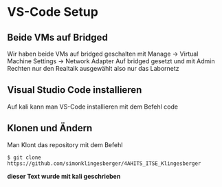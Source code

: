 # VS-Code Setup

## Beide VMs auf Bridged

Wir haben beide VMs auf bridged geschalten mit
Manage -> Virtual Machine Settings -> Network Adapter
Auf bridged gesetzt und mit Admin Rechten nur den Realtalk ausgewählt also nur das Labornetz

## Visual Studio Code installieren

Auf kali kann man VS-Code installieren mit dem Befehl
code

## Klonen und Ändern

Man Klont das repository mit dem Befehl
```
$ git clone https://github.com/simonklingesberger/4AHITS_ITSE_Klingesberger
```
**dieser Text wurde mit kali geschrieben**


